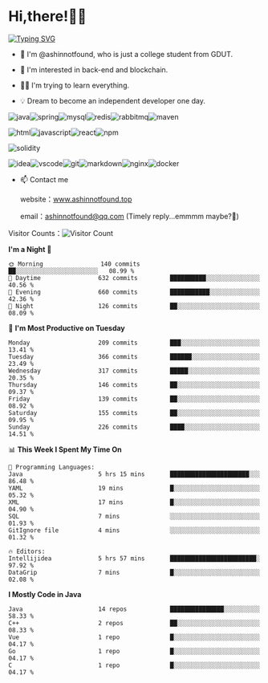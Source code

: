 # Hi,there!👨‍🔧
[![Typing SVG](https://readme-typing-svg.herokuapp.com?font=Fira+Code&pause=1000&width=435&lines=Welcome%2C+this+is+ashinnotfound%F0%9F%98%81+)](https://git.io/typing-svg)

- 👋 I'm @ashinnotfound, who is just a college student from GDUT.

- 👀 I'm interested in back-end and blockchain.

- 👨‍🔧 I'm trying to learn everything.

- 💡 Dream to become an independent developer one day.

![java](https://img.shields.io/badge/Java-ED8B00?style=for-the-badge&logo=openjdk&logoColor=white)![spring](https://img.shields.io/badge/Spring-6DB33F?style=for-the-badge&logo=spring&logoColor=white)![mysql](https://img.shields.io/badge/MySQL-005C84?style=for-the-badge&logo=mysql&logoColor=white)![redis](https://img.shields.io/badge/redis-%23DD0031.svg?&style=for-the-badge&logo=redis&logoColor=white)![rabbitmq](https://img.shields.io/badge/rabbitmq-%23FF6600.svg?&style=for-the-badge&logo=rabbitmq&logoColor=white)![maven](https://img.shields.io/badge/apache_maven-C71A36?style=for-the-badge&logo=apachemaven&logoColor=white)

![html](https://img.shields.io/badge/HTML-239120?style=for-the-badge&logo=html5&logoColor=white)![javascript](https://img.shields.io/badge/JavaScript-323330?style=for-the-badge&logo=javascript&logoColor=F7DF1E)![react](https://img.shields.io/badge/React-20232A?style=for-the-badge&logo=react&logoColor=61DAFB)![npm](https://img.shields.io/badge/npm-CB3837?style=for-the-badge&logo=npm&logoColor=white)

![solidity](https://img.shields.io/badge/Solidity-e6e6e6?style=for-the-badge&logo=solidity&logoColor=black)

![idea](https://img.shields.io/badge/IntelliJ_IDEA-000000.svg?style=for-the-badge&logo=intellij-idea&logoColor=white)![vscode](https://img.shields.io/badge/VSCode-0078D4?style=for-the-badge&logo=visual%20studio%20code&logoColor=white)![git](https://img.shields.io/badge/GIT-E44C30?style=for-the-badge&logo=git&logoColor=white
)![markdown](https://img.shields.io/badge/Markdown-000000?style=for-the-badge&logo=markdown&logoColor=white)![nginx](https://img.shields.io/badge/Nginx-009639?style=for-the-badge&logo=nginx&logoColor=white)![docker](https://img.shields.io/badge/Docker-2CA5E0?style=for-the-badge&logo=docker&logoColor=white)

- 📫 Contact me
    
    website：www.ashinnotfound.top
    
    email：ashinnotfound@qq.com (Timely reply...emmmm maybe?🤪)

​Visitor Counts：![Visitor Count](https://profile-counter.glitch.me/ashinnotfound/count.svg)

<!--START_SECTION:waka-->
**I'm a Night 🦉** 

```text
🌞 Morning                140 commits         ██░░░░░░░░░░░░░░░░░░░░░░░   08.99 % 
🌆 Daytime                632 commits         ██████████░░░░░░░░░░░░░░░   40.56 % 
🌃 Evening                660 commits         ███████████░░░░░░░░░░░░░░   42.36 % 
🌙 Night                  126 commits         ██░░░░░░░░░░░░░░░░░░░░░░░   08.09 % 
```
📅 **I'm Most Productive on Tuesday** 

```text
Monday                   209 commits         ███░░░░░░░░░░░░░░░░░░░░░░   13.41 % 
Tuesday                  366 commits         ██████░░░░░░░░░░░░░░░░░░░   23.49 % 
Wednesday                317 commits         █████░░░░░░░░░░░░░░░░░░░░   20.35 % 
Thursday                 146 commits         ██░░░░░░░░░░░░░░░░░░░░░░░   09.37 % 
Friday                   139 commits         ██░░░░░░░░░░░░░░░░░░░░░░░   08.92 % 
Saturday                 155 commits         ██░░░░░░░░░░░░░░░░░░░░░░░   09.95 % 
Sunday                   226 commits         ████░░░░░░░░░░░░░░░░░░░░░   14.51 % 
```


📊 **This Week I Spent My Time On** 

```text
💬 Programming Languages: 
Java                     5 hrs 15 mins       ██████████████████████░░░   86.48 % 
YAML                     19 mins             █░░░░░░░░░░░░░░░░░░░░░░░░   05.32 % 
XML                      17 mins             █░░░░░░░░░░░░░░░░░░░░░░░░   04.90 % 
SQL                      7 mins              ░░░░░░░░░░░░░░░░░░░░░░░░░   01.93 % 
GitIgnore file           4 mins              ░░░░░░░░░░░░░░░░░░░░░░░░░   01.32 % 

🔥 Editors: 
Intellijidea             5 hrs 57 mins       ████████████████████████░   97.92 % 
DataGrip                 7 mins              █░░░░░░░░░░░░░░░░░░░░░░░░   02.08 % 
```

**I Mostly Code in Java** 

```text
Java                     14 repos            ███████████████░░░░░░░░░░   58.33 % 
C++                      2 repos             ██░░░░░░░░░░░░░░░░░░░░░░░   08.33 % 
Vue                      1 repo              █░░░░░░░░░░░░░░░░░░░░░░░░   04.17 % 
Go                       1 repo              █░░░░░░░░░░░░░░░░░░░░░░░░   04.17 % 
C                        1 repo              █░░░░░░░░░░░░░░░░░░░░░░░░   04.17 % 
```




<!--END_SECTION:waka-->
